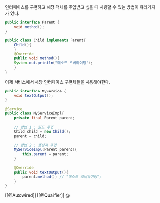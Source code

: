 인터페이스를 구현하고 해당 객체를 주입받고 싶을 때 사용할 수 있는 방법이 여러가지가 있다.

```java
public interface Parent {
	void method();
}

public class Child implements Parent{
	Child(){
	}
	@Override
	public void method(){
	System.out.println("메소드 오버라이딩");
	}
}
```

이제 서비스에서 해당 인터페이스 구현체들을 사용해야한다.

```java
public interface MyService {
	void textOutput();
}

@Service
public class MyServiceImpl{
	private final Parent parent;
	
	// 방법 1 : 필드 주입
	Child child = new Child();
	parent = child;
	
	// 방법 2 : 생성자 주입
	MyServiceImpl(Parent parent){
		this.parent = parent;
	}
	
	@Override
	public void textOutput(){
		parent.method(); // "메소드 오버라이딩";
	}
}
```


[[@Autowired]]
[[@Qualifier]]
@